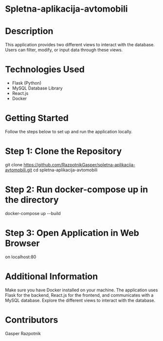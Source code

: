 # Spletna-aplikacija-avtomobili

# Description
This application provides two different views to interact with the database. Users can filter, modify, or input data through these views.

# Technologies Used
- Flask (Python)
- MySQL Database Library
- React.js
- Docker

# Getting Started
Follow the steps below to set up and run the application locally.

# Step 1: Clone the Repository
git clone https://github.com/RazpotnikGasper/spletna-aplikacija-avtomobili.git
cd spletna-aplikacija-avtomobili

# Step 2: Run docker-compose up in the directory 
docker-compose up --build

# Step 3: Open Application in Web Browser
on localhost:80

# Additional Information
Make sure you have Docker installed on your machine.
The application uses Flask for the backend, React.js for the frontend, and communicates with a MySQL database.
Explore the different views to interact with the database.

# Contributors
Gasper Razpotnik
